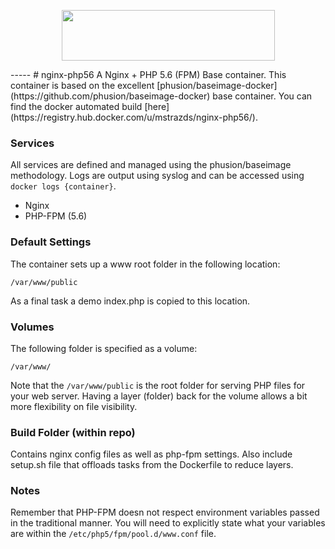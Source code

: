 <p align="center">
  <a href="http://docker.io">
    <img height="81" width="341" src="http://upload.wikimedia.org/wikipedia/commons/7/79/Docker_(container_engine)_logo.png">
  </a>
</p>
-----
# nginx-php56
A Nginx + PHP 5.6 (FPM) Base container. This container is based on the excellent [phusion/baseimage-docker](https://github.com/phusion/baseimage-docker) base container. You can find the docker automated build [here](https://registry.hub.docker.com/u/mstrazds/nginx-php56/).

### Services
All services are defined and managed using the phusion/baseimage methodology. Logs are output using syslog and can be accessed using ``docker logs {container}``.

* Nginx
* PHP-FPM (5.6)

### Default Settings
The container sets up a www root folder in the following location:

``/var/www/public``

As a final task a demo index.php is copied to this location.

### Volumes
The following folder is specified as a volume:

``/var/www/``

Note that the ``/var/www/public`` is the root folder for serving PHP files for your web server. Having a layer (folder) back for the volume allows a bit more flexibility on file visibility.

### Build Folder (within repo)
Contains nginx config files as well as php-fpm settings. Also include setup.sh file that offloads tasks from the Dockerfile to reduce layers.

### Notes
Remember that PHP-FPM doesn not respect environment variables passed in the traditional manner. You will need to explicitly state what your variables are within the ``/etc/php5/fpm/pool.d/www.conf`` file.
